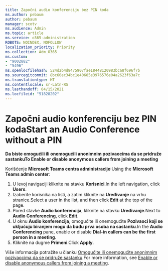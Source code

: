 ```yaml
---
title: Započni audio konferenciju bez PIN koda
ms.author: pebaum
author: pebaum
manager: scotv
ms.audience: Admin
ms.topic: article
ms.service: o365-administration
ROBOTS: NOINDEX, NOFOLLOW
localization_priority: Priority
ms.collection: Adm_O365
ms.custom:
- "9002882"
- "5496"
ms.openlocfilehash: 524d2b4d8475907fae18448120983bca8f696f7b
ms.sourcegitcommit: 8bc60ec34bc1e40685e3976576e04a2623f63a7c
ms.translationtype: HT
ms.contentlocale: sr-Latn-RS
ms.lasthandoff: 04/15/2021
ms.locfileid: "51828202"
---
```

# <a name="start-an-audio-conference-without-a-pin"></a><span data-ttu-id="0bedc-102">Započni audio konferenciju bez PIN koda</span><span class="sxs-lookup"><span data-stu-id="0bedc-102">Start an Audio Conference without a PIN</span></span>

<span data-ttu-id="0bedc-103">**Da biste omogućili ili onemogućili anonimnim pozivaocima da se pridruže sastanku**</span><span class="sxs-lookup"><span data-stu-id="0bedc-103">**To Enable or disable anonymous callers from joining a meeting**</span></span>

<span data-ttu-id="0bedc-104">Korišćenje **Microsoft Teams centra administracije**:</span><span class="sxs-lookup"><span data-stu-id="0bedc-104">Using the **Microsoft Teams admin center**:</span></span>

1. <span data-ttu-id="0bedc-105">U levoj navigaciji kliknite na stavku **Korisnici**.</span><span class="sxs-lookup"><span data-stu-id="0bedc-105">In the left navigation, click **Users**.</span></span>
2. <span data-ttu-id="0bedc-106">Izaberite korisnika na listi, a zatim kliknite na **Uređivanje** na vrhu stranice.</span><span class="sxs-lookup"><span data-stu-id="0bedc-106">Select a user in the list, and then click **Edit** at the top of the page.</span></span>
3. <span data-ttu-id="0bedc-107">Pored stavke **Audio konferencija**, kliknite na stavku **Uređivanje**.</span><span class="sxs-lookup"><span data-stu-id="0bedc-107">Next to **Audio Conferencing**, click **Edit**.</span></span>
4. <span data-ttu-id="0bedc-108">U oknu **Audio konferencija**, omogućite ili onemogućite **Pozivaoci koji se uključuju biranjem mogu da budu prva osoba na sastanku**.</span><span class="sxs-lookup"><span data-stu-id="0bedc-108">In the **Audio Conferencing** pane, enable or disable **Dial-in callers can be the first person in a meeting**.</span></span>
5. <span data-ttu-id="0bedc-109">Kliknite na dugme **Primeni**.</span><span class="sxs-lookup"><span data-stu-id="0bedc-109">Click **Apply**.</span></span>

<span data-ttu-id="0bedc-110">Više informacija potražite u članku [Omogućite ili onemogućite anonimnim pozivaocima da se pridruže sastanku](https://docs.microsoft.com/microsoftteams/start-an-audio-conference-over-the-phone-without-a-pin-in-teams).</span><span class="sxs-lookup"><span data-stu-id="0bedc-110">For more information, see [Enable or disable anonymous callers from joining a meeting](https://docs.microsoft.com/microsoftteams/start-an-audio-conference-over-the-phone-without-a-pin-in-teams).</span></span>
